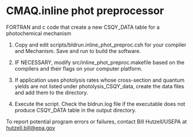# CMAQ.inline phot preprocessor
FORTRAN and c code that create a new CSQY_DATA table for a photochemical mechanism

1) Copy and edit scripts/bldrun.inline_phot_preproc.csh for your compiler and Mechanism. Save and run to build the software.

2) IF NECESSARY, modify src/inline_phot_preproc.makefile based on the compilers and their flags on your computer platform.

3) If application uses photolysis rates whose cross-section and quantum yields are not listed under photolysis_CSQY_data, create the data files and add them to the directory.
 
4) Execute the script. Check the bldrun.log file if the executable does not produce CSQY_DATA table in the output directory.  

To report potential program errors or failures, contact Bill Hutzell/USEPA at hutzell.bill@epa.gov
